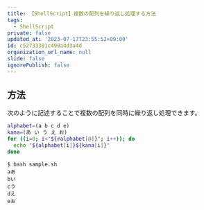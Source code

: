 ```yaml
---
title: 【ShellScript】複数の配列を繰り返し処理する方法
tags:
  - ShellScript
private: false
updated_at: '2023-07-17T23:55:52+09:00'
id: c52733301c499a4d3a4d
organization_url_name: null
slide: false
ignorePublish: false
---
```


## 方法

次のように記述することで複数の配列を同時に繰り返し処理できます。  

```sample.sh
alphabet=(a b c d e)
kana=(あ い う え お)
for ((i=0; i<"${#alphabet[@]}"; i++)); do
  echo "${alphabet[i]}${kana[i]}"
done

```

```terminal
$ bash sample.sh
aあ
bい
cう
dえ
eお

```

